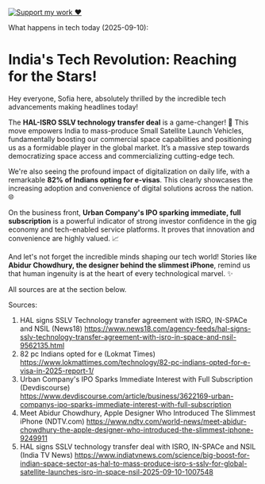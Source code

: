 [![Support my work ❤️](https://img.shields.io/badge/Support%20my%20work%20❤️-orange?style=for-the-badge&logo=patreon&logoColor=white)](https://www.patreon.com/c/evertonics)

What happens in tech today (2025-09-10):

# **India's Tech Revolution: Reaching for the Stars!**

Hey everyone, Sofia here, absolutely thrilled by the incredible tech advancements making headlines today!

The **HAL-ISRO SSLV technology transfer deal** is a game-changer! 🚀 This move empowers India to mass-produce Small Satellite Launch Vehicles, fundamentally boosting our commercial space capabilities and positioning us as a formidable player in the global market. It’s a massive step towards democratizing space access and commercializing cutting-edge tech.

We're also seeing the profound impact of digitalization on daily life, with a remarkable **82% of Indians opting for e-visas**. This clearly showcases the increasing adoption and convenience of digital solutions across the nation. 🌐

On the business front, **Urban Company's IPO sparking immediate, full subscription** is a powerful indicator of strong investor confidence in the gig economy and tech-enabled service platforms. It proves that innovation and convenience are highly valued. 📈

And let's not forget the incredible minds shaping our tech world! Stories like **Abidur Chowdhury, the designer behind the slimmest iPhone**, remind us that human ingenuity is at the heart of every technological marvel. ✨

All sources are at the section below.

Sources:
1. HAL signs SSLV Technology transfer agreement with ISRO, IN-SPACe and NSIL (News18)
   https://www.news18.com/agency-feeds/hal-signs-sslv-technology-transfer-agreement-with-isro-in-space-and-nsil-9562135.html
2. 82 pc Indians opted for e (Lokmat Times)
   https://www.lokmattimes.com/technology/82-pc-indians-opted-for-e-visa-in-2025-report-1/
3. Urban Company's IPO Sparks Immediate Interest with Full Subscription (Devdiscourse)
   https://www.devdiscourse.com/article/business/3622169-urban-companys-ipo-sparks-immediate-interest-with-full-subscription
4. Meet Abidur Chowdhury, Apple Designer Who Introduced The Slimmest iPhone (NDTV.com)
   https://www.ndtv.com/world-news/meet-abidur-chowdhury-the-apple-designer-who-introduced-the-slimmest-iphone-9249911
5. HAL signs SSLV technology transfer deal with ISRO, IN-SPACe and NSIL (India TV News)
   https://www.indiatvnews.com/science/big-boost-for-indian-space-sector-as-hal-to-mass-produce-isro-s-sslv-for-global-satellite-launches-isro-in-space-nsil-2025-09-10-1007548